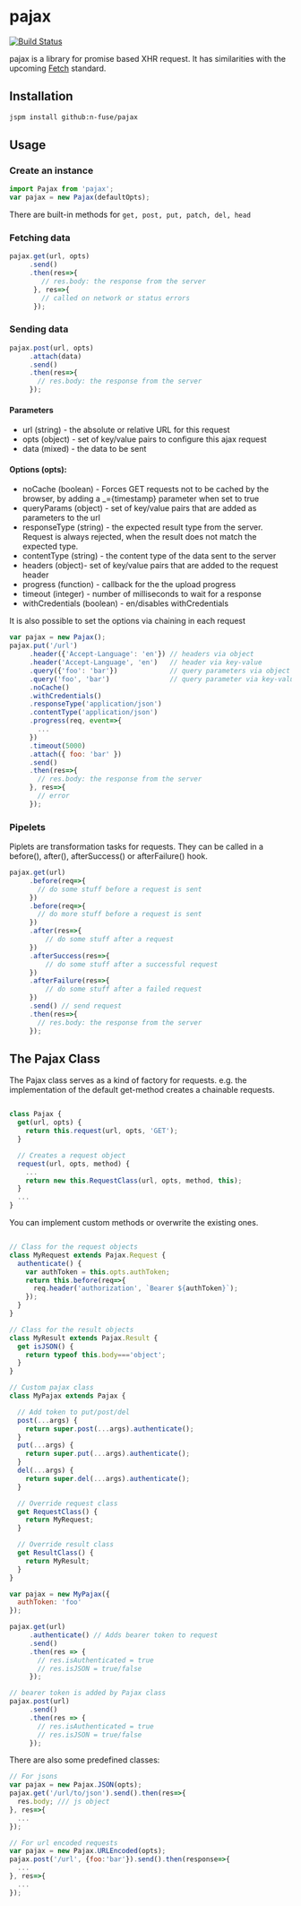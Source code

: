 # pajax

[![Build Status](http://img.shields.io/travis/n-fuse/pajax.svg?style=flat)](https://travis-ci.org/n-fuse/pajax)

pajax is a library for promise based XHR request.
It has similarities with the upcoming [Fetch](https://fetch.spec.whatwg.org/) standard.

## Installation

```sh
jspm install github:n-fuse/pajax
```

## Usage

### Create an instance

```javascript
import Pajax from 'pajax';
var pajax = new Pajax(defaultOpts);
```

There are built-in methods for `get, post, put, patch, del, head`

### Fetching data

```javascript
pajax.get(url, opts)
     .send()
     .then(res=>{
        // res.body: the response from the server
      }, res=>{
        // called on network or status errors
      });
```

### Sending data

```javascript
pajax.post(url, opts)
     .attach(data)
     .send()
     .then(res=>{
       // res.body: the response from the server
     });
```

#### Parameters

- url (string) - the absolute or relative URL for this request
- opts (object) - set of key/value pairs to configure this ajax request
- data (mixed) - the data to be sent

#### Options (opts):

- noCache (boolean) - Forces GET requests not to be cached by the browser, by adding a _={timestamp} parameter when set to true
- queryParams (object) - set of key/value pairs that are added as parameters to the url
- responseType (string) - the expected result type from the server. Request is always rejected, when the result does not match the expected type.
- contentType (string) - the content type of the data sent to the server
- headers (object)- set of key/value pairs that are added to the request header
- progress (function) - callback for the the upload progress
- timeout (integer) - number of milliseconds to wait for a response
- withCredentials (boolean) - en/disables withCredentials


It is also possible to set the options via chaining in each request

```javascript
var pajax = new Pajax();
pajax.put('/url')
     .header({'Accept-Language': 'en'}) // headers via object
     .header('Accept-Language', 'en')   // header via key-value
     .query({'foo': 'bar'})             // query parameters via object
     .query('foo', 'bar')               // query parameter via key-value
     .noCache()
     .withCredentials()
     .responseType('application/json')
     .contentType('application/json')
     .progress(req, event=>{
       ...
     })
     .timeout(5000)
     .attach({ foo: 'bar' })
     .send()
     .then(res=>{
       // res.body: the response from the server
     }, res=>{
       // error
     });
 ```

### Pipelets

Piplets are transformation tasks for requests.
They can be called in a before(), after(), afterSuccess() or afterFailure() hook.

```javascript
pajax.get(url)
     .before(req=>{
       // do some stuff before a request is sent
     })
     .before(req=>{
       // do more stuff before a request is sent
     })
     .after(res=>{
         // do some stuff after a request
     })
     .afterSuccess(res=>{
         // do some stuff after a successful request
     })
     .afterFailure(res=>{
         // do some stuff after a failed request
     })
     .send() // send request
     .then(res=>{
       // res.body: the response from the server
     });
```

## The Pajax Class

The Pajax class serves as a kind of factory for requests.
e.g. the implementation of the default get-method creates a chainable requests.

``` javascript

class Pajax {
  get(url, opts) {
    return this.request(url, opts, 'GET');
  }

  // Creates a request object
  request(url, opts, method) {
    ...
    return new this.RequestClass(url, opts, method, this);
  }
  ...
}

```

You can implement custom methods or overwrite the existing ones.

```javascript

// Class for the request objects
class MyRequest extends Pajax.Request {
  authenticate() {
    var authToken = this.opts.authToken;
    return this.before(req=>{
      req.header('authorization', `Bearer ${authToken}`);
    });
  }
}

// Class for the result objects
class MyResult extends Pajax.Result {
  get isJSON() {
    return typeof this.body==='object';
  }
}

// Custom pajax class
class MyPajax extends Pajax {

  // Add token to put/post/del
  post(...args) {
    return super.post(...args).authenticate();
  }
  put(...args) {
    return super.put(...args).authenticate();
  }
  del(...args) {
    return super.del(...args).authenticate();
  }

  // Override request class
  get RequestClass() {
    return MyRequest;
  }

  // Override result class
  get ResultClass() {
    return MyResult;
  }
}

var pajax = new MyPajax({
  authToken: 'foo'
});

pajax.get(url)
     .authenticate() // Adds bearer token to request
     .send()
     .then(res => {
       // res.isAuthenticated = true
       // res.isJSON = true/false
     });

// bearer token is added by Pajax class
pajax.post(url)
     .send()
     .then(res => {
       // res.isAuthenticated = true
       // res.isJSON = true/false
     });     
```
There are also some predefined classes:

```javascript
// For jsons
var pajax = new Pajax.JSON(opts);
pajax.get('/url/to/json').send().then(res=>{
  res.body; /// js object
}, res=>{
  ...
});
```

```javascript
// For url encoded requests
var pajax = new Pajax.URLEncoded(opts);
pajax.post('/url', {foo:'bar'}).send().then(response=>{
  ...
}, res=>{
  ...
});
```
